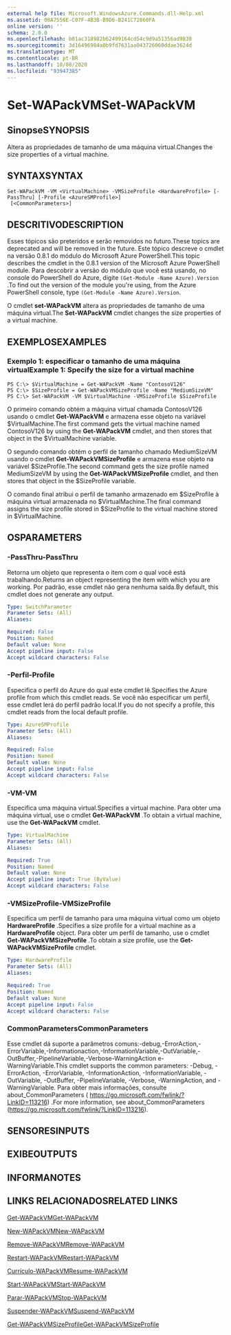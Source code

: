 ```yaml
---
external help file: Microsoft.WindowsAzure.Commands.dll-Help.xml
ms.assetid: 08A7556E-C07F-4B3B-B9D6-B241C72860FA
online version: ''
schema: 2.0.0
ms.openlocfilehash: b01ac318982b62499164cd54c9d9a51356ad9830
ms.sourcegitcommit: 3d16496984a0b9fd7631aa043726060ddae3624d
ms.translationtype: MT
ms.contentlocale: pt-BR
ms.lasthandoff: 10/08/2020
ms.locfileid: "93947385"
---
```

# <span data-ttu-id="e597b-101">Set-WAPackVM</span><span class="sxs-lookup"><span data-stu-id="e597b-101">Set-WAPackVM</span></span>

## <span data-ttu-id="e597b-102">Sinopse</span><span class="sxs-lookup"><span data-stu-id="e597b-102">SYNOPSIS</span></span>
<span data-ttu-id="e597b-103">Altera as propriedades de tamanho de uma máquina virtual.</span><span class="sxs-lookup"><span data-stu-id="e597b-103">Changes the size properties of a virtual machine.</span></span>

## <span data-ttu-id="e597b-104">SYNTAX</span><span class="sxs-lookup"><span data-stu-id="e597b-104">SYNTAX</span></span>

```
Set-WAPackVM -VM <VirtualMachine> -VMSizeProfile <HardwareProfile> [-PassThru] [-Profile <AzureSMProfile>]
 [<CommonParameters>]
```

## <span data-ttu-id="e597b-105">DESCRITIVO</span><span class="sxs-lookup"><span data-stu-id="e597b-105">DESCRIPTION</span></span>
<span data-ttu-id="e597b-106">Esses tópicos são preteridos e serão removidos no futuro.</span><span class="sxs-lookup"><span data-stu-id="e597b-106">These topics are deprecated and will be removed in the future.</span></span>
<span data-ttu-id="e597b-107">Este tópico descreve o cmdlet na versão 0.8.1 do módulo do Microsoft Azure PowerShell.</span><span class="sxs-lookup"><span data-stu-id="e597b-107">This topic describes the cmdlet in the 0.8.1 version of the Microsoft Azure PowerShell module.</span></span>
<span data-ttu-id="e597b-108">Para descobrir a versão do módulo que você está usando, no console do PowerShell do Azure, digite `(Get-Module -Name Azure).Version` .</span><span class="sxs-lookup"><span data-stu-id="e597b-108">To find out the version of the module you're using, from the Azure PowerShell console, type `(Get-Module -Name Azure).Version`.</span></span>

<span data-ttu-id="e597b-109">O cmdlet **set-WAPackVM** altera as propriedades de tamanho de uma máquina virtual.</span><span class="sxs-lookup"><span data-stu-id="e597b-109">The **Set-WAPackVM** cmdlet changes the size properties of a virtual machine.</span></span>

## <span data-ttu-id="e597b-110">EXEMPLOS</span><span class="sxs-lookup"><span data-stu-id="e597b-110">EXAMPLES</span></span>

### <span data-ttu-id="e597b-111">Exemplo 1: especificar o tamanho de uma máquina virtual</span><span class="sxs-lookup"><span data-stu-id="e597b-111">Example 1: Specify the size for a virtual machine</span></span>
```
PS C:\> $VirtualMachine = Get-WAPackVM -Name "ContosoV126"
PS C:\> $SizeProfile = Get-WAPackVMSizeProfile -Name "MediumSizeVM"
PS C:\> Set-WAPackVM -VM $VirtualMachine -VMSizeProfile $SizeProfile
```

<span data-ttu-id="e597b-112">O primeiro comando obtém a máquina virtual chamada ContosoV126 usando o cmdlet **Get-WAPackVM** e armazena esse objeto na variável $VirtualMachine.</span><span class="sxs-lookup"><span data-stu-id="e597b-112">The first command gets the virtual machine named ContosoV126 by using the **Get-WAPackVM** cmdlet, and then stores that object in the $VirtualMachine variable.</span></span>

<span data-ttu-id="e597b-113">O segundo comando obtém o perfil de tamanho chamado MediumSizeVM usando o cmdlet **Get-WAPackVMSizeProfile** e armazena esse objeto na variável $SizeProfile.</span><span class="sxs-lookup"><span data-stu-id="e597b-113">The second command gets the size profile named MediumSizeVM by using the **Get-WAPackVMSizeProfile** cmdlet, and then stores that object in the $SizeProfile variable.</span></span>

<span data-ttu-id="e597b-114">O comando final atribui o perfil de tamanho armazenado em $SizeProfile à máquina virtual armazenada no $VirtualMachine.</span><span class="sxs-lookup"><span data-stu-id="e597b-114">The final command assigns the size profile stored in $SizeProfile to the virtual machine stored in $VirtualMachine.</span></span>

## <span data-ttu-id="e597b-115">OS</span><span class="sxs-lookup"><span data-stu-id="e597b-115">PARAMETERS</span></span>

### <span data-ttu-id="e597b-116">-PassThru</span><span class="sxs-lookup"><span data-stu-id="e597b-116">-PassThru</span></span>
<span data-ttu-id="e597b-117">Retorna um objeto que representa o item com o qual você está trabalhando.</span><span class="sxs-lookup"><span data-stu-id="e597b-117">Returns an object representing the item with which you are working.</span></span>
<span data-ttu-id="e597b-118">Por padrão, esse cmdlet não gera nenhuma saída.</span><span class="sxs-lookup"><span data-stu-id="e597b-118">By default, this cmdlet does not generate any output.</span></span>

```yaml
Type: SwitchParameter
Parameter Sets: (All)
Aliases:

Required: False
Position: Named
Default value: None
Accept pipeline input: False
Accept wildcard characters: False
```

### <span data-ttu-id="e597b-119">-Perfil</span><span class="sxs-lookup"><span data-stu-id="e597b-119">-Profile</span></span>
<span data-ttu-id="e597b-120">Especifica o perfil do Azure do qual este cmdlet lê.</span><span class="sxs-lookup"><span data-stu-id="e597b-120">Specifies the Azure profile from which this cmdlet reads.</span></span>
<span data-ttu-id="e597b-121">Se você não especificar um perfil, esse cmdlet lerá do perfil padrão local.</span><span class="sxs-lookup"><span data-stu-id="e597b-121">If you do not specify a profile, this cmdlet reads from the local default profile.</span></span>

```yaml
Type: AzureSMProfile
Parameter Sets: (All)
Aliases:

Required: False
Position: Named
Default value: None
Accept pipeline input: False
Accept wildcard characters: False
```

### <span data-ttu-id="e597b-122">-VM</span><span class="sxs-lookup"><span data-stu-id="e597b-122">-VM</span></span>
<span data-ttu-id="e597b-123">Especifica uma máquina virtual.</span><span class="sxs-lookup"><span data-stu-id="e597b-123">Specifies a virtual machine.</span></span>
<span data-ttu-id="e597b-124">Para obter uma máquina virtual, use o cmdlet **Get-WAPackVM** .</span><span class="sxs-lookup"><span data-stu-id="e597b-124">To obtain a virtual machine, use the **Get-WAPackVM** cmdlet.</span></span>

```yaml
Type: VirtualMachine
Parameter Sets: (All)
Aliases:

Required: True
Position: Named
Default value: None
Accept pipeline input: True (ByValue)
Accept wildcard characters: False
```

### <span data-ttu-id="e597b-125">-VMSizeProfile</span><span class="sxs-lookup"><span data-stu-id="e597b-125">-VMSizeProfile</span></span>
<span data-ttu-id="e597b-126">Especifica um perfil de tamanho para uma máquina virtual como um objeto **HardwareProfile** .</span><span class="sxs-lookup"><span data-stu-id="e597b-126">Specifies a size profile for a virtual machine as a **HardwareProfile** object.</span></span>
<span data-ttu-id="e597b-127">Para obter um perfil de tamanho, use o cmdlet **Get-WAPackVMSizeProfile** .</span><span class="sxs-lookup"><span data-stu-id="e597b-127">To obtain a size profile, use the **Get-WAPackVMSizeProfile** cmdlet.</span></span>

```yaml
Type: HardwareProfile
Parameter Sets: (All)
Aliases:

Required: True
Position: Named
Default value: None
Accept pipeline input: False
Accept wildcard characters: False
```

### <span data-ttu-id="e597b-128">CommonParameters</span><span class="sxs-lookup"><span data-stu-id="e597b-128">CommonParameters</span></span>
<span data-ttu-id="e597b-129">Esse cmdlet dá suporte a parâmetros comuns:-debug,-ErrorAction,-ErrorVariable,-Informationaction,-InformationVariable,-OutVariable,-OutBuffer,-PipelineVariable,-Verbose-WarningAction e-WarningVariable.</span><span class="sxs-lookup"><span data-stu-id="e597b-129">This cmdlet supports the common parameters: -Debug, -ErrorAction, -ErrorVariable, -InformationAction, -InformationVariable, -OutVariable, -OutBuffer, -PipelineVariable, -Verbose, -WarningAction, and -WarningVariable.</span></span> <span data-ttu-id="e597b-130">Para obter mais informações, consulte about_CommonParameters ( https://go.microsoft.com/fwlink/?LinkID=113216) .</span><span class="sxs-lookup"><span data-stu-id="e597b-130">For more information, see about_CommonParameters (https://go.microsoft.com/fwlink/?LinkID=113216).</span></span>

## <span data-ttu-id="e597b-131">SENSORES</span><span class="sxs-lookup"><span data-stu-id="e597b-131">INPUTS</span></span>

## <span data-ttu-id="e597b-132">EXIBE</span><span class="sxs-lookup"><span data-stu-id="e597b-132">OUTPUTS</span></span>

## <span data-ttu-id="e597b-133">INFORMA</span><span class="sxs-lookup"><span data-stu-id="e597b-133">NOTES</span></span>

## <span data-ttu-id="e597b-134">LINKS RELACIONADOS</span><span class="sxs-lookup"><span data-stu-id="e597b-134">RELATED LINKS</span></span>

[<span data-ttu-id="e597b-135">Get-WAPackVM</span><span class="sxs-lookup"><span data-stu-id="e597b-135">Get-WAPackVM</span></span>](./Get-WAPackVM.md)

[<span data-ttu-id="e597b-136">New-WAPackVM</span><span class="sxs-lookup"><span data-stu-id="e597b-136">New-WAPackVM</span></span>](./New-WAPackVM.md)

[<span data-ttu-id="e597b-137">Remove-WAPackVM</span><span class="sxs-lookup"><span data-stu-id="e597b-137">Remove-WAPackVM</span></span>](./Remove-WAPackVM.md)

[<span data-ttu-id="e597b-138">Restart-WAPackVM</span><span class="sxs-lookup"><span data-stu-id="e597b-138">Restart-WAPackVM</span></span>](./Restart-WAPackVM.md)

[<span data-ttu-id="e597b-139">Currículo-WAPackVM</span><span class="sxs-lookup"><span data-stu-id="e597b-139">Resume-WAPackVM</span></span>](./Resume-WAPackVM.md)

[<span data-ttu-id="e597b-140">Start-WAPackVM</span><span class="sxs-lookup"><span data-stu-id="e597b-140">Start-WAPackVM</span></span>](./Start-WAPackVM.md)

[<span data-ttu-id="e597b-141">Parar-WAPackVM</span><span class="sxs-lookup"><span data-stu-id="e597b-141">Stop-WAPackVM</span></span>](./Stop-WAPackVM.md)

[<span data-ttu-id="e597b-142">Suspender-WAPackVM</span><span class="sxs-lookup"><span data-stu-id="e597b-142">Suspend-WAPackVM</span></span>](./Suspend-WAPackVM.md)

[<span data-ttu-id="e597b-143">Get-WAPackVMSizeProfile</span><span class="sxs-lookup"><span data-stu-id="e597b-143">Get-WAPackVMSizeProfile</span></span>](./Get-WAPackVMSizeProfile.md)


